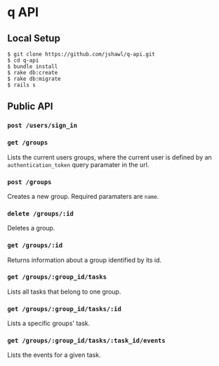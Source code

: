 # q API

## Local Setup

    $ git clone https://github.com/jshawl/q-api.git
    $ cd q-api
    $ bundle install
    $ rake db:create
    $ rake db:migrate
    $ rails s

## Public API

### `post /users/sign_in`

### `get /groups`

Lists the current users groups, where the current user is defined by
an `authentication_token` query paramater in the url.

### `post /groups`

Creates a new group.
Required paramaters are `name`.

### `delete /groups/:id`

Deletes a group.

### `get /groups/:id`

Returns information about a group identified by its id.

### `get /groups/:group_id/tasks`

Lists all tasks that belong to one group.

### `get /groups/:group_id/tasks/:id`

Lists a specific groups' task.

### `get /groups/:group_id/tasks/:task_id/events`

Lists the events for a given task.
